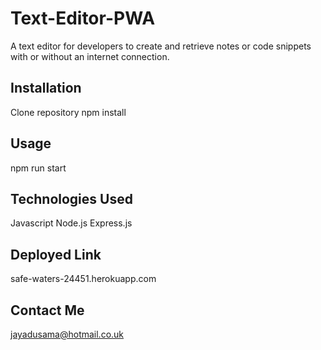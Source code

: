 # Text-Editor-PWA
A text editor for developers to create and retrieve notes or code snippets with or without an internet connection.

## Installation
Clone repository
npm install

## Usage
npm run start

## Technologies Used
Javascript
Node.js
Express.js

## Deployed Link
safe-waters-24451.herokuapp.com

## Contact Me
jayadusama@hotmail.co.uk